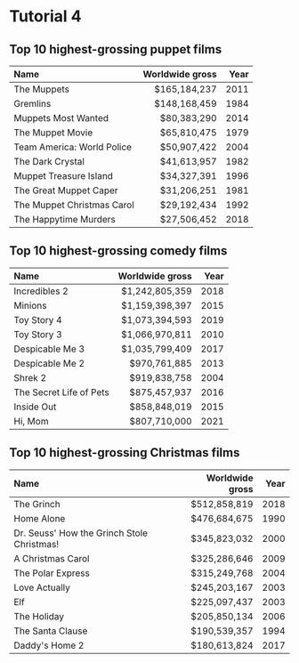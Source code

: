 # Tutorial 4

## Top 10 highest-grossing puppet films

| Name                       | Worldwide gross | Year |
| :------------------------- | --------------: | ---: |
| The Muppets                | $165,184,237    | 2011 |
| Gremlins                   | $148,168,459    | 1984 |
| Muppets Most Wanted        | $80,383,290     | 2014 |
| The Muppet Movie           | $65,810,475     | 1979 |
| Team America: World Police | $50,907,422     | 2004 |
| The Dark Crystal           | $41,613,957     | 1982 |
| Muppet Treasure Island     | $34,327,391     | 1996 |
| The Great Muppet Caper     | $31,206,251     | 1981 |
| The Muppet Christmas Carol | $29,192,434     | 1992 |
| The Happytime Murders      | $27,506,452     | 2018 |

## Top 10 highest-grossing comedy films

| Name                    | Worldwide gross | Year |
| :---------------------- | --------------: | ---: |
| Incredibles 2           | $1,242,805,359  | 2018 |
| Minions                 | $1,159,398,397  | 2015 |
| Toy Story 4             | $1,073,394,593  | 2019 |
| Toy Story 3             | $1,066,970,811  | 2010 |
| Despicable Me 3         | $1,035,799,409  | 2017 |
| Despicable Me 2         | $970,761,885    | 2013 |
| Shrek 2                 | $919,838,758    | 2004 |
| The Secret Life of Pets | $875,457,937    | 2016 |
| Inside Out              | $858,848,019    | 2015 |
| Hi, Mom                 | $807,710,000    | 2021 |

## Top 10 highest-grossing Christmas films

| Name                                       | Worldwide gross | Year |
| :----------------------------------------- | --------------: | ---: |
| The Grinch                                 | $512,858,819    | 2018 |
| Home Alone                                 | $476,684,675    | 1990 |
| Dr. Seuss' How the Grinch Stole Christmas! | $345,823,032    | 2000 |
| A Christmas Carol                          | $325,286,646    | 2009 |
| The Polar Express                          | $315,249,768    | 2004 |
| Love Actually                              | $245,203,167    | 2003 |
| Elf                                        | $225,097,437    | 2003 |
| The Holiday                                | $205,850,134    | 2006 |
| The Santa Clause                           | $190,539,357    | 1994 |
| Daddy's Home 2                             | $180,613,824    | 2017 |

